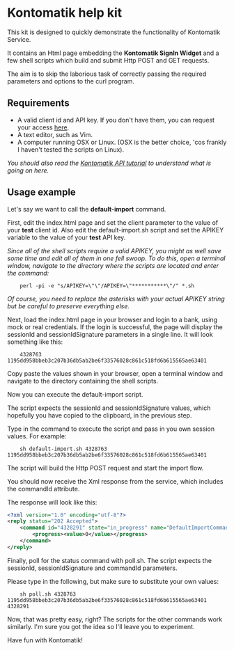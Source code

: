 Kontomatik help kit 
=====================

This kit is designed to quickly demonstrate the functionality of Kontomatik Service. 

It contains an Html page embedding the <strong>Kontomatik SignIn Widget</strong> and a few shell scripts 
which build and submit Http POST and GET requests. 
 
The aim is to skip the laborious task of correctly passing the required parameters and options to the curl program. 
 
Requirements
------------

- A valid client id and API key. If you don't have them, you can request your access [here](http://kontomatik.com/contact-us). 
- A text editor, such as Vim. 
- A computer running OSX or Linux. (OSX is the better choice, 'cos frankly I haven't tested the scripts on Linux). 

_You should also read the [Kontomatik API tutorial](http://developer.kontomatik.com/api-doc/#basic-api) to understand
  what is going on here._ 


Usage example
--------

Let's say we want to call the <strong>default-import</strong> command. 

First, edit the index.html page and set the client parameter to the value of your **test** client id. 
Also edit the default-import.sh script and set the APIKEY variable to the value of your **test** API key. 

_Since all of the shell scripts require a valid APIKEY, you might as well save some time and edit all of them in one fell swoop. To do this, open a terminal window,  navigate to the directory where the scripts are located and enter the command:_

        perl -pi -e "s/APIKEY=\"\"/APIKEY=\"***********\"/" *.sh

_Of course, you need to replace the asterisks with your actual APIKEY string but be careful to preserve everything else._

Next, load the index.html page in your browser and login to a bank, using mock or real credentials.
If the login is successful, the page will display the sessionId and sessionIdSignature parameters in a single line.
It will look something like this: 

        4328763 1195dd958bbeb3c207b36db5ab2be6f33576028c861c518fd6b615565ae63401
Copy paste the values shown in your browser, open a terminal window and navigate to the directory containing the shell scripts.
 
Now you can execute the default-import script. 

The script expects the sessionId and sessionIdSignature 
values, which hopefully you have copied to the clipboard, in the previous step. 

Type in the command to execute the script and pass in you own session values. For example:     
    
        sh default-import.sh 4328763 1195dd958bbeb3c207b36db5ab2be6f33576028c861c518fd6b615565ae63401

The script will build the Http POST request and start the import flow. 

You should now receive the Xml response from the service, which includes the commandId attribute. 

The response will look like this: 

```xml
<?xml version="1.0" encoding="utf-8"?>
<reply status="202 Accepted">
    <command id="4328291" state="in_progress" name="DefaultImportCommand">
        <progress><value>0</value></progress>
    </command>
</reply>
```
Finally, poll for the status command with poll.sh. The script expects the sessionId, sessionIdSignature and commandId parameters. 

Please type in the following, but make sure to substitute your own values: 

        sh poll.sh 4328763 1195dd958bbeb3c207b36db5ab2be6f33576028c861c518fd6b615565ae63401 4328291
        
Now, that was pretty easy, right? The scripts for the other commands work similarly. 
I'm sure you got the idea so I'll leave you to experiment. 

Have fun with Kontomatik! 
